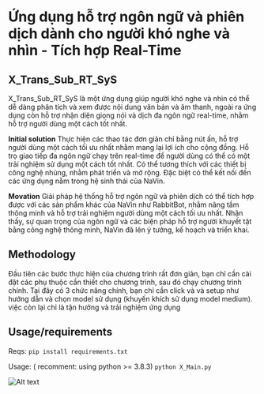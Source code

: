 # Ứng dụng hỗ trợ ngôn ngữ và phiên dịch dành cho người khó nghe và nhìn - Tích hợp Real-Time

## X_Trans_Sub_RT_SyS
X_Trans_Sub_RT_SyS là một ứng dụng giúp người khó nghe và nhìn có thể dễ dàng phân tích và xem được nội dung văn bản và âm thanh, ngoài ra ứng dụng còn hỗ trợ nhận diện giọng nói và dịch đa ngôn ngữ real-time, nhằm hỗ trợ người dùng một cách tốt nhất.

**Initial solution**
Thực hiện các thao tác đơn giản chỉ bằng nút ấn, hỗ trợ người dùng một cách tối ưu nhất nhằm mang lại lợi ích cho cộng đồng. Hỗ trọ giao tiếp đa ngôn ngữ chạy trên real-time để người dùng có thể có một trải nghiệm sử dụng một cách tốt nhất. Có thể tương thích với các thiết bị công nghệ nhúng, nhằm phát triển và mở rộng. Đặc biệt có thể kết nối đến các ứng dụng nằm trong hệ sinh thái của NaVin.

**Movation**
Giải pháp hệ thống hỗ trợ ngôn ngữ và phiên dịch có thể tích hợp được với các sản phẩm khác của NaVin như RabbitBot, nhằm nâng tầm thông minh và hỗ trợ trải nghiệm người dùng một cách tối ưu nhất. Nhận thấy, sự quan trọng của ngôn ngữ và các biện pháp hỗ trợ người khuyết tật bằng công nghệ thông minh, NaVin đã lên ý tưởng, kế hoạch và triển khai. 

## Methodology
Đầu tiên các bước thực hiện của chương trình rất đơn giản, bạn chỉ cần cài đặt các phụ thuộc cần thiết cho chương trình, sau đó chạy chương trình chính. Tại đây có 3 chức năng chính, bạn chỉ cần click và và setup như hướng dẫn và chọn model sử dụng (khuyến khích sử dụng model medium). việc còn lại chỉ là tận hưởng và trải nghiệm ứng dụng

## Usage/requirements
Reqs:
`pip install requirements.txt`

Usage: ( recomment: using python >= 3.8.3)
`python X_Main.py`

<img src="https://i.imgur.com/lqxGdCW.png" alt="Alt text">





